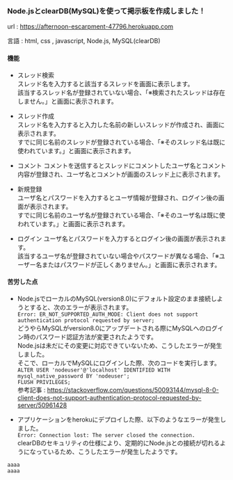 ### Node.jsとclearDB(MySQL)を使って掲示板を作成しました！

url : https://afternoon-escarpment-47796.herokuapp.com <br>

言語 : html, css , javascript, Node.js, MySQL(clearDB)

#### 機能

+ スレッド検索<br>
 スレッド名を入力すると該当するスレッドを画面に表示します。<br>
 該当するスレッド名が登録されていない場合、「※検索されたスレッドは存在しません。」と画面に表示されます。<br>
 
+ スレッド作成<br>
 スレッド名を入力すると入力した名前の新しいスレッドが作成され、画面に表示されます。<br>
 すでに同じ名前のスレッドが登録されている場合、「※そのスレッド名は既に使われています。」と画面に表示されます。<br>
 
+ コメント
 コメントを送信するとスレッドにコメントしたユーザ名とコメント内容が登録され、ユーザ名とコメントが画面のスレッド上に表示されます。<br>
 
+ 新規登録<br>
 ユーザ名とパスワードを入力するとユーザ情報が登録され、ログイン後の画面が表示されます。<br>
 すでに同じ名前のユーザ名が登録されている場合、「※そのユーザ名は既に使われています。」と画面に表示されます。<br>
 
+ ログイン
 ユーザ名とパスワードを入力するとログイン後の画面が表示されます。<br>
 該当するユーザ名が登録されていない場合やパスワードが異なる場合、「※ユーザー名またはパスワードが正しくありません。」と画面に表示されます。<br>

#### 苦労した点

 + Node.jsでローカルのMySQL(version8.0)にデフォルト設定のまま接続しようとすると、次のエラーが表示されます。<br>
 `Error: ER_NOT_SUPPORTED_AUTH_MODE: Client does not support authentication protocol requested by server;`<br>
 どうやらMySQLがversion8.0にアップデートされる際にMySQLへのログイン時のパスワード認証方法が変更されたようです。<br>
 Node.jsは未だにその変更に対応できていないため、こうしたエラーが発生しました。<br>
 そこで、ローカルでMySQLにログインした際、次のコードを実行します。<br>
 `ALTER USER 'nodeuser'@'localhost' IDENTIFIED WITH mysql_native_password BY 'nodeuser';`<br>
 `FLUSH PRIVILEGES;`<br>
 参考記事 : https://stackoverflow.com/questions/50093144/mysql-8-0-client-does-not-support-authentication-protocol-requested-by-server/50961428<br>
 
 + アプリケーションをherokuにデプロイした際、以下のようなエラーが発生しました。<br>
  `Error: Connection lost: The server closed the connection.`<br>
  clearDBのセキュリティの仕様により、定期的にNode.jsとの接続が切れるようになっているため、こうしたエラーが発生したようです。<br>
  ```
  aaaa
  aaaa
  ```
  
 
